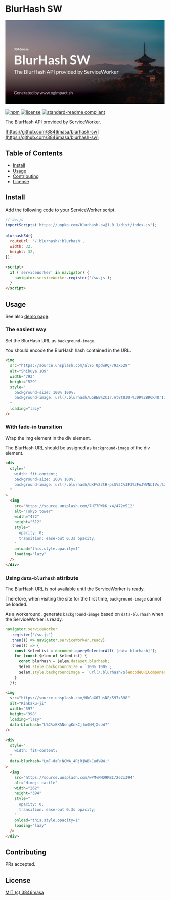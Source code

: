 # BlurHash SW

<img
  src="./assets/banner.jpg"
  alt="BlurHash SW"
  data-hidden
/>

<!--
<div
  class="image-wrapper"
  style="
    width: -moz-fit-content;
    width: fit-content;
    background-color: #5A5E64;
    border-radius: 8px;
    overflow: hidden;
    margin: 0 auto 16px;
  "
  data-blurhash="LKBg9{^jWBWV.Twwj[of57IUs:of"
>
  <img
    src="https://deelay.me/1000/https://3846masa.github.io/blurhash-sw/assets/banner.jpg"
    alt="BlurHash SW"
    width="1200"
    height="630"
    style="
      width: 600px;
      height: auto;
      margin: auto;
      opacity: 0;
      transition: ease-out 0.3s opacity;
    "
    onload="this.style.opacity=1"
    loading="lazy"
  />
</div>
-->

[![npm](https://flat.badgen.net/npm/v/blurhash-sw)](https://www.npmjs.com/package/blurhash-sw)
[![license](https://flat.badgen.net/badge/license/MIT/blue)](./LICENSE)
[![standard-readme compliant](https://flat.badgen.net/badge/readme%20style/standard/green)](https://github.com/RichardLitt/standard-readme)

The BlurHash API provided by ServiceWorker.

[https://github.com/3846masa/blurhash-sw](https://github.com/3846masa/blurhash-sw)

## Table of Contents

- [Install](#install)
- [Usage](#usage)
- [Contributing](#contributing)
- [License](#license)

## Install

Add the following code to your ServiceWorker script.

```js
// sw.js
importScripts('https://unpkg.com/blurhash-sw@1.0.1/dist/index.js');

blurhashSW({
  routeUrl: '/.blurhash/:blurhash',
  width: 32,
  height: 32,
});
```

```html
<script>
  if ('serviceWorker' in navigator) {
    navigator.serviceWorker.register('/sw.js');
  }
</script>
```

## Usage

See also [demo page](https://3846masa.github.io/blurhash-sw/).

### The easiest way

Set the BlurHash URL as `background-image`.

You should encode the BlurHash hash contained in the URL.

```html
<img
  src="https://source.unsplash.com/alY6_OpdwRQ/793x529"
  alt="Shibuya 109"
  width="793"
  height="529"
  style="
    background-size: 100% 100%;
    background-image: url(/.blurhash/LGBEE%2CIr.At8t8IU-%3DR%2BR6R4OrIo);
  "
  loading="lazy"
/>
```

<!--
<img
  src="https://deelay.me/3000/https://source.unsplash.com/alY6_OpdwRQ/793x529"
  alt="Shibuya 109"
  width="793"
  height="529"
  style="
    width: 400px;
    height: auto;
    background-color: #0c5973;
    background-size: 100% 100%;
    background-image: url(/.blurhash/LGBEE%2CIr.At8t8IU-%3DR%2BR6R4OrIo);
    color: transparent;
    margin: auto;
  "
  loading="lazy"
/>
-->

### With fade-in transition

Wrap the img element in the div element.

The BlurHash URL should be assigned as `background-image` of the div element.

```html
<div
  style="
    width: fit-content;
    background-size: 100% 100%;
    background-image: url(/.blurhash/LKF%23tH-psS%2C%3F3%3FoJWVNbIVs.%24*n%24);
  "
>
  <img
    src="https://source.unsplash.com/7H77FWkK_x4/472x512"
    alt="Tokyo tower"
    width="472"
    height="512"
    style="
      opacity: 0;
      transition: ease-out 0.3s opacity;
    "
    onload="this.style.opacity=1"
    loading="lazy"
  />
</div>
```

<!--
<div
  class="image-wrapper"
  style="
    width: -moz-fit-content;
    width: fit-content;
    background-color: #0c738c;
    background-size: 100% 100%;
    background-image: url(/.blurhash/LKF%23tH-psS%2C%3F3%3FoJWVNbIVs.%24*n%24);
    margin: auto;
  "
>
  <img
    src="https://deelay.me/3000/https://source.unsplash.com/7H77FWkK_x4/472x512"
    alt="Tokyo tower"
    width="472"
    height="512"
    style="
      width: 300px;
      height: auto;
      opacity: 0;
      transition: ease-out 0.3s opacity;
    "
    onload="this.style.opacity=1"
    loading="lazy"
  />
</div>
-->

### Using `data-blurhash` attribute

The BlurHash URL is not available until the ServiceWorker is ready.

Therefore, when visiting the site for the first time, `background-image` cannot be loaded.

As a workaround, generate `background-image` based on `data-blurhash` when the ServiceWorker is ready.

```js
navigator.serviceWorker
  .register('/sw.js')
  .then(() => navigator.serviceWorker.ready)
  .then(() => {
    const $elemList = document.querySelectorAll('[data-blurhash]');
    for (const $elem of $elemList) {
      const blurhash = $elem.dataset.blurhash;
      $elem.style.backgroundSize = `100% 100%`;
      $elem.style.backgroundImage = `url(/.blurhash/${encodeURIComponent(blurhash)})`;
    }
  });
```

```html
<img
  src="https://source.unsplash.com/HkGaG67usNE/597x398"
  alt="Kinkaku-ji"
  width="597"
  height="398"
  loading="lazy"
  data-blurhash="L%C%zEXANengKnkCj]n$NMjXsoW?"
/>
```

<!--
<img
  src="https://deelay.me/3000/https://source.unsplash.com/HkGaG67usNE/597x398"
  alt="Kinkaku-ji"
  width="597"
  height="398"
  style="
    width: 400px;
    height: auto;
    background-color: #0c8cd9;
    color: transparent;
    margin: auto;
  "
  loading="lazy"
  data-blurhash="L%C%zEXANengKnkCj]n$NMjXsoW?"
/>
-->

```html
<div
  style="
    width: fit-content;
  "
  data-blurhash="LmF~daR+NGWA_4RjRjWBkCadV@W;"
>
  <img
    src="https://source.unsplash.com/wPMvPMD9KBI/262x394"
    alt="Himeji castle"
    width="262"
    height="394"
    style="
      opacity: 0;
      transition: ease-out 0.3s opacity;
    "
    onload="this.style.opacity=1"
    loading="lazy"
  />
</div>
```

<!--
<div
  class="image-wrapper"
  style="
    width: -moz-fit-content;
    width: fit-content;
    background-color: #262626;
    margin: auto;
  "
  data-blurhash="LmF~daR+NGWA_4RjRjWBkCadV@W;"
>
  <img
    src="https://deelay.me/3000/https://source.unsplash.com/wPMvPMD9KBI/262x394"
    alt="Himeji castle"
    width="262"
    height="394"
    style="
      width: 300px;
      height: auto;
      opacity: 0;
      transition: ease-out 0.3s opacity;
    "
    onload="this.style.opacity=1"
    loading="lazy"
  />
</div>
-->

## Contributing

PRs accepted.

## License

[MIT (c) 3846masa](./LICENSE)
